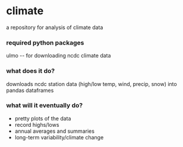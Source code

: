 # climate
a repository for analysis of climate data

### required python packages
ulmo -- for downloading ncdc climate data

### what does it do?
downloads ncdc station data (high/low temp, wind, precip, snow) into pandas dataframes

### what will it eventually do?
* pretty plots of the data
* record highs/lows
* annual averages and summaries
* long-term variability/climate change
